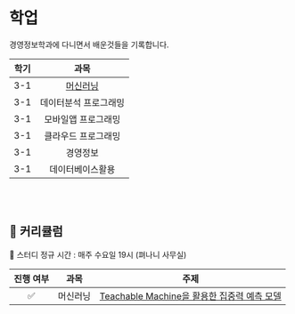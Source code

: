 <meta property="og:title" content="CHECO" />
<meta property="og:url" content="https://dahhnym.github.io/checo/" />
<meta property="og:image" content="%PUBLIC_URL%/ogcard-checo.png" />
<meta
      property="og:image:alt"
      content="Checo logo which symbolizes spiking graph"
/>
<meta
      property="og:description"
      content="Easy and convenient way to check real-time cryptocurrency price change along with the live charts"
/>

# 학업
경영정보학과에 다니면서 배운것들을 기록합니다.

| 학기 |   과목   |
|:-----:|:--------:|
|   3-1   |   [머신러닝](https://github.com/DainoJung/Academic/tree/main/Machine-learning)  | 
|   3-1   |   데이터분석 프로그래밍   | 
|   3-1   |   모바일앱 프로그래밍   | 
|   3-1   |   클라우드 프로그래밍 | 
|   3-1   |   경영정보   | 
|   3-1   |   데이터베이스활용   |


</br>

</table>

</br>

## 📖 커리큘럼

👏 스터디 정규 시간 : 매주 수요일 19시 (펴나니 사무실)

| 진행 여부 |   과목   |       주제          |
|:-----:|:--------:|-----------------------|
|   ✅   |   머신러닝   | [Teachable Machine을 활용한 집중력 예측 모델](https://github.com/DainoJung/Academic/blob/main/Machine-learning/subject/teachble-machine-modeling.md)  |

